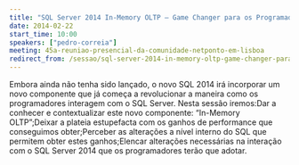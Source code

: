 ```yaml
---
title: "SQL Server 2014 In-Memory OLTP – Game Changer para os Programadores"
date: 2014-02-22
start_time: 10:00
speakers: ["pedro-correia"]
meeting: 45a-reuniao-presencial-da-comunidade-netponto-em-lisboa
redirect_from: /sessao/sql-server-2014-in-memory-oltp-game-changer-para-os-programadores/
---
```


Embora ainda não tenha sido lançado, o novo SQL 2014 irá incorporar um novo componente que já começa a revolucionar a maneira como os programadores interagem com o SQL Server. 
Nesta sessão iremos:Dar a conhecer e contextualizar este novo componente: “In-Memory OLTP”;Deixar a plateia estupefacta com os ganhos de performance que conseguimos obter;Perceber as alterações a nível interno do SQL que permitem obter estes ganhos;Elencar alterações necessárias na interação com o SQL Server 2014 que os programadores terão que adotar.
